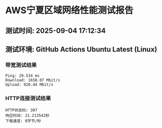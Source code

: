 # AWS宁夏区域网络性能测试报告
## 测试时间: 2025-09-04 17:12:34
## 测试环境: GitHub Actions Ubuntu Latest (Linux)

### 带宽测试结果
```
Ping: 29.534 ms
Download: 1658.07 Mbit/s
Upload: 920.44 Mbit/s
```

### HTTP连接测试结果
```
HTTP状态码: 307
响应时间: 21.213542秒
下载速度: 0字节/秒
```

